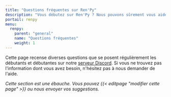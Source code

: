 ```yaml
---
title: "Questions fréquentes sur Ren'Py"
description: "Vous débutez sur Ren'Py ? Nous pouvons sûrement vous aider. Voici les réponses à toutes les questions que peuvent se poser les débutants et débutantes."
portail: renpy
menu:
  renpy:
    parent: "general"
    name: "Questions fréquentes"
    weight: 1
---
```


Cette page recense diverses questions que se posent régulièrement les débutants et débutantes sur notre [serveur Discord](https://discord.gg/RrBppaj). Si vous ne trouvez pas l'information dont vous avez besoin, n'hésitez pas à nous demander de l'aide.

*Cette section est une ébauche. Vous pouvez {{< editpage "modifier cette page" >}} ou nous envoyer vos suggestions.*
